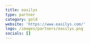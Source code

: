 ```yaml
---
title: easilys
type: partner
category: gold
website: 'https://www.easilys.com/'
logo: /images/partners/easilys.png
socials: []
---
```


